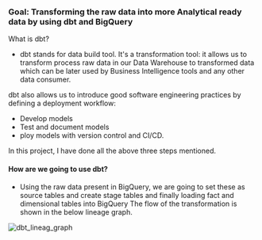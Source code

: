 ### Goal: Transforming the raw data into more Analytical ready data by using dbt and BigQuery


What is dbt? 
- dbt stands for data build tool. It's a transformation tool: it allows us to transform process raw data in our Data Warehouse to transformed data which can be later used by Business Intelligence tools and any other data consumer.

dbt also allows us to introduce good software engineering practices by defining a deployment workflow:
- Develop models
- Test and document models
- ploy models with version control and CI/CD.

In this project, I have done all the above three steps mentioned.

#### How are we going to use dbt?
- Using the raw data present in BigQuery, we are going to set these as source tables and create stage tables and finally loading fact and dimensional tables into BigQuery The flow of the transformation is shown in the below lineage graph.

![dbt_lineag_graph](https://user-images.githubusercontent.com/41874704/233490276-3aa316fd-c298-4ce6-90af-1515e82a872b.png)
